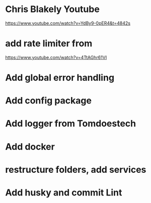 # Chris Blakely Youtube
https://www.youtube.com/watch?v=YdBy9-0pER4&t=4842s

# add rate limiter from 
https://www.youtube.com/watch?v=4TtAGhr61VI

# Add global error handling
# Add config package
# Add logger from Tomdoestech
# Add docker
# restructure folders, add services
# Add husky and commit Lint